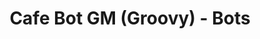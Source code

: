 ---
layout: frame
title:  "Cafe Bot GM (Groovy) - Bots"
category: bots
summary: "Wysc's central repository for all bot commands and functionality."
iframeurl: "https://gdocs.gitbook.io/wysc/cafe/groovy"
---